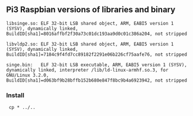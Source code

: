 ## Pi3 Raspbian versions of libraries and binary

    libsinge.so: ELF 32-bit LSB shared object, ARM, EABI5 version 1 (SYSV), dynamically linked, BuildID[sha1]=8016affbf2f30a73c01dc193aa9d0c01c386a204, not stripped

    libvldp2.so: ELF 32-bit LSB shared object, ARM, EABI5 version 1 (SYSV), dynamically linked, BuildID[sha1]=7184c9f4fd7cc89182f2291e06b226cf75aafe76, not stripped

    singe.bin:   ELF 32-bit LSB executable, ARM, EABI5 version 1 (SYSV), dynamically linked, interpreter /lib/ld-linux-armhf.so.3, for GNU/Linux 3.2.0, BuildID[sha1]=d063bf9b28bffb152b680e847f8bc9b4a6923942, not stripped


### Install

     cp * ../..

